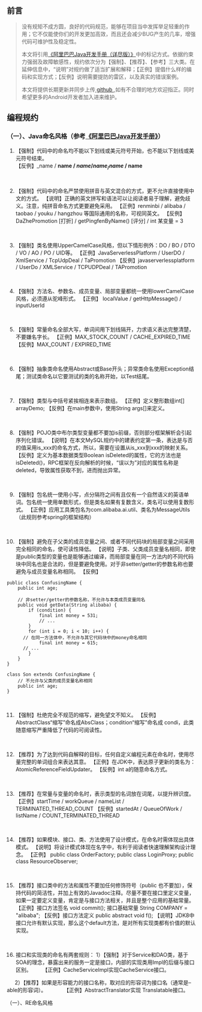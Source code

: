 ## 前言
> 没有规矩不成方圆，良好的代码规范，能够在项目当中发挥举足轻重的作用；它不仅能使你们的开发更加高效，而且还会减少BUG产生的几率，增强代码可维护性及稳定性。
>
>本文将引用[《阿里巴巴Java开发手册（详尽版）》](https://snailclimb.gitee.io/javaguide/#/java/Java%E7%BC%96%E7%A8%8B%E8%A7%84%E8%8C%83?id=%e5%9b%a2%e9%98%9f])中的标记方式。依据约束力强弱及故障敏感性，规约依次分为【强制】、【推荐】、【参考】三大类。在延伸信息中，“说明”对规约做了适当扩展和解释；【正例】提倡什么样的编码和实现方式；【反例】说明需要提防的雷区，以及真实的错误案例。
>
>本文将提供长期更新并同步上传[ github ](https://github.com/hookYuan/AndroidBook),如有不合理的地方欢迎指正。同时希望更多的Android开发者加入进来维护。

## 编程规约
### （一）、Java命名风格（参考[《阿里巴巴Java开发手册》](https://snailclimb.gitee.io/javaguide/#/java/Java%E7%BC%96%E7%A8%8B%E8%A7%84%E8%8C%83?id=%e5%9b%a2%e9%98%9f])）
1. 【强制】代码中的命名均不能以下划线或美元符号开始，也不能以下划线或美元符号结束。               
【反例】_name / __name / $name / name_ / name$ / name__ 
<br/>

2. 【强制】代码中的命名严禁使用拼音与英文混合的方式，更不允许直接使用中文的方式。
【说明】正确的英文拼写和语法可以让阅读者易于理解，避免歧义。注意，纯拼音命名方式更要避免采用。
【正例】renminbi / alibaba / taobao / youku / hangzhou 等国际通用的名称，可视同英文。
【反例】DaZhePromotion [打折] / getPingfenByName() [评分] / int 某变量 = 3
<br/>

3. 【强制】类名使用UpperCamelCase风格，但以下情形例外：DO / BO / DTO / VO / AO / PO / UID等。 
【正例】JavaServerlessPlatform / UserDO / XmlService / TcpUdpDeal / TaPromotion
【反例】javaserverlessplatform / UserDo / XMLService / TCPUDPDeal / TAPromotion
<br/>


4. 【强制】方法名、参数名、成员变量、局部变量都统一使用lowerCamelCase风格，必须遵从驼峰形式。
【正例】 localValue / getHttpMessage() / inputUserId
<br/>

5. 【强制】常量命名全部大写，单词间用下划线隔开，力求语义表达完整清楚，不要嫌名字长。 
【正例】MAX_STOCK_COUNT / CACHE_EXPIRED_TIME 
【反例】MAX_COUNT / EXPIRED_TIME
<br/>

6. 【强制】抽象类命名使用Abstract或Base开头；异常类命名使用Exception结尾；测试类命名以它要测试的类的名称开始，以Test结尾。 
<br/>

7. 【强制】类型与中括号紧挨相连来表示数组。 
【正例】定义整形数组int[] arrayDemo;
【反例】在main参数中，使用String args[]来定义。
<br/>

8. 【强制】POJO类中布尔类型变量都不要加is前缀，否则部分框架解析会引起序列化错误。
【说明】在本文MySQL规约中的建表约定第一条，表达是与否的值采用is_xxx的命名方式，所以，需要在<resultMap>设置从is_xxx到xxx的映射关系。 
【反例】定义为基本数据类型Boolean isDeleted的属性，它的方法也是isDeleted()，RPC框架在反向解析的时候，“误以为”对应的属性名称是deleted，导致属性获取不到，进而抛出异常。
<br/>

9. 【强制】包名统一使用小写，点分隔符之间有且仅有一个自然语义的英语单词。包名统一使用单数形式，但是类名如果有复数含义，类名可以使用复数形式。
【正例】应用工具类包名为com.alibaba.ai.util、类名为MessageUtils（此规则参考spring的框架结构）
<br/>

 10. 【强制】避免在子父类的成员变量之间、或者不同代码块的局部变量之间采用完全相同的命名，使可读性降低。 
【说明】子类、父类成员变量名相同，即使是public类型的变量也是能够通过编译，而局部变量在同一方法内的不同代码块中同名也是合法的，但是要避免使用。对于非setter/getter的参数名称也要避免与成员变量名称相同。
【反例】
```
public class ConfusingName {
    public int age;

    // 非setter/getter的参数名称，不允许与本类成员变量同名
    public void getData(String alibaba) {
        if (condition) {
            final int money = 531;
            // ...
        }
        for (int i = 0; i < 10; i++) {
      // 在同一方法体中，不允许与其它代码块中的money命名相同
            final int money = 615;
      // ...
        }
    }
}

class Son extends ConfusingName {
    // 不允许与父类的成员变量名称相同
    public int age;
}
```
<br/>

11. 【强制】杜绝完全不规范的缩写，避免望文不知义。
【反例】AbstractClass“缩写”命名成AbsClass；condition“缩写”命名成 condi，此类随意缩写严重降低了代码的可阅读性。
<br/>

12. 【推荐】为了达到代码自解释的目标，任何自定义编程元素在命名时，使用尽量完整的单词组合来表达其意。 
【正例】在JDK中，表达原子更新的类名为：AtomicReferenceFieldUpdater。
【反例】int a的随意命名方式。
<br/>

13. 【推荐】在常量与变量的命名时，表示类型的名词放在词尾，以提升辨识度。
【正例】startTime / workQueue / nameList / TERMINATED_THREAD_COUNT 
【反例】startedAt / QueueOfWork / listName / COUNT_TERMINATED_THREAD
<br/>

14. 【推荐】如果模块、接口、类、方法使用了设计模式，在命名时需体现出具体模式。 
【说明】将设计模式体现在名字中，有利于阅读者快速理解架构设计理念。
【正例】 public class OrderFactory; public class LoginProxy; public class ResourceObserver;
<br/>

15. 【推荐】接口类中的方法和属性不要加任何修饰符号（public 也不要加），保持代码的简洁性，并加上有效的Javadoc注释。尽量不要在接口里定义变量，如果一定要定义变量，肯定是与接口方法相关，并且是整个应用的基础常量。
【正例】接口方法签名 void commit(); 接口基础常量 String COMPANY = "alibaba"; 【反例】接口方法定义 public abstract void f();
【说明】JDK8中接口允许有默认实现，那么这个default方法，是对所有实现类都有价值的默认实现。
<br/>

16. 接口和实现类的命名有两套规则： 
1）【强制】对于Service和DAO类，基于SOA的理念，暴露出来的服务一定是接口，内部的实现类用Impl的后缀与接口区别。
      &ensp; &ensp;&ensp;【正例】CacheServiceImpl实现CacheService接口。

 &ensp;&ensp;&ensp;2）【推荐】如果是形容能力的接口名称，取对应的形容词为接口名（通常是–able的形容词）。
        &ensp; &ensp;&ensp; &ensp;&ensp;【正例】AbstractTranslator实现 Translatable接口。

（一）、RE命名风格

